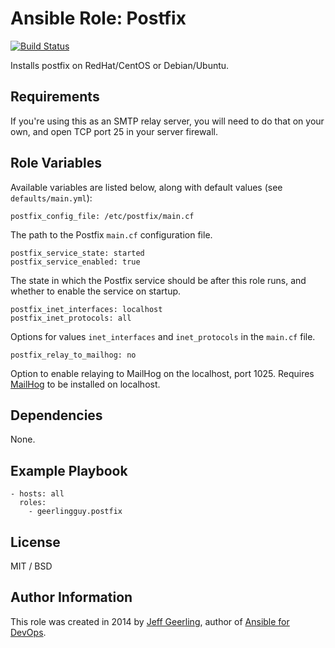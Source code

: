 # Ansible Role: Postfix

[![Build Status](https://travis-ci.org/geerlingguy/ansible-role-postfix.svg?branch=master)](https://travis-ci.org/geerlingguy/ansible-role-postfix)

Installs postfix on RedHat/CentOS or Debian/Ubuntu.

## Requirements

If you're using this as an SMTP relay server, you will need to do that on your own, and open TCP port 25 in your server firewall.

## Role Variables

Available variables are listed below, along with default values (see `defaults/main.yml`):

    postfix_config_file: /etc/postfix/main.cf

The path to the Postfix `main.cf` configuration file.

    postfix_service_state: started
    postfix_service_enabled: true

The state in which the Postfix service should be after this role runs, and whether to enable the service on startup.

    postfix_inet_interfaces: localhost
    postfix_inet_protocols: all

Options for values `inet_interfaces` and `inet_protocols` in the `main.cf` file.

    postfix_relay_to_mailhog: no

Option to enable relaying to MailHog on the localhost, port 1025. Requires [MailHog](https://github.com/geerlingguy/ansible-role-mailhog) to be installed on localhost.

## Dependencies

None.

## Example Playbook

    - hosts: all
      roles:
        - geerlingguy.postfix

## License

MIT / BSD

## Author Information

This role was created in 2014 by [Jeff Geerling](https://www.jeffgeerling.com/), author of [Ansible for DevOps](https://www.ansiblefordevops.com/).
